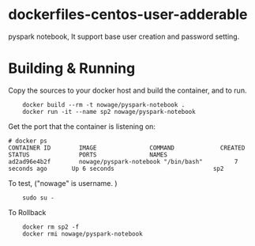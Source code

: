 # dockerfiles-centos-user-adderable
pyspark notebook, It support base user creation and password setting.

# Building & Running

Copy the sources to your docker host and build the container, and to run.
```
	docker build --rm -t nowage/pyspark-notebook .
	docker run -it --name sp2 nowage/pyspark-notebook
```
Get the port that the container is listening on:

```
# docker ps
CONTAINER ID        IMAGE               COMMAND             CREATED             STATUS              PORTS               NAMES
ad2ad96e4b2f        nowage/pyspark-notebook "/bin/bash"         7 seconds ago       Up 6 seconds                            sp2
```

To test, ("nowage" is username. )
```
	sudo su -
```
To Rollback
```
    docker rm sp2 -f
    docker rmi nowage/pyspark-notebook
```

